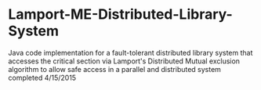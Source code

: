# Lamport-ME-Distributed-Library-System
Java code implementation for a fault-tolerant distributed library system that accesses the critical section via Lamport's Distributed Mutual exclusion algorithm to allow safe access in a parallel and distributed system
completed 4/15/2015
